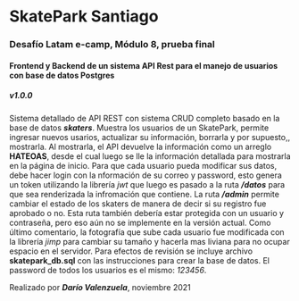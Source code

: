 # SkatePark Santiago
### Desafío Latam e-camp, Módulo 8, prueba final

#### Frontend y Backend de un sistema API Rest para el manejo de usuarios con base de datos Postgres

##### v1.0.0
Sistema detallado de API REST con sistema CRUD completo basado en la base de datos ***skaters***.
Muestra los usuarios de un SkatePark, permite ingresar nuevos usarios, actualizar su información, borrarla y por supuesto,, mostrarla.
Al mostrarla, el API devuelve la información como un arreglo **HATEOAS**, desde el cual luego se lle la información detallada para mostrarla en la página de inicio.
Para que cada usuario pueda modificar sus datos, debe hacer login con la nformación de su correo y password, esto genera un token utilizando la librería *jwt* que luego es pasado a la ruta ***/datos*** para que sea renderizada la infromación que contiene.
La ruta ***/admin*** permite cambiar el estado de los skaters de manera de decir si su registro fue aprobado o no.  Esta ruta también debería estar protegida con un usuario y contraseña, pero eso aún no se implemente en la versión actual.
Como último comentario, la fotografía que sube cada usuario fue modificada con la librería *jimp* para cambiar su tamaño y hacerla mas liviana para no ocupar espacio en el servidor.
Para efectos de revisión se incluye archivo **skatepark_db.sql** con las instrucciones para crear la base de datos.  El password de todos los usuarios es el mismo: *123456*.

Realizado por ***Darío Valenzuela***, noviembre 2021

